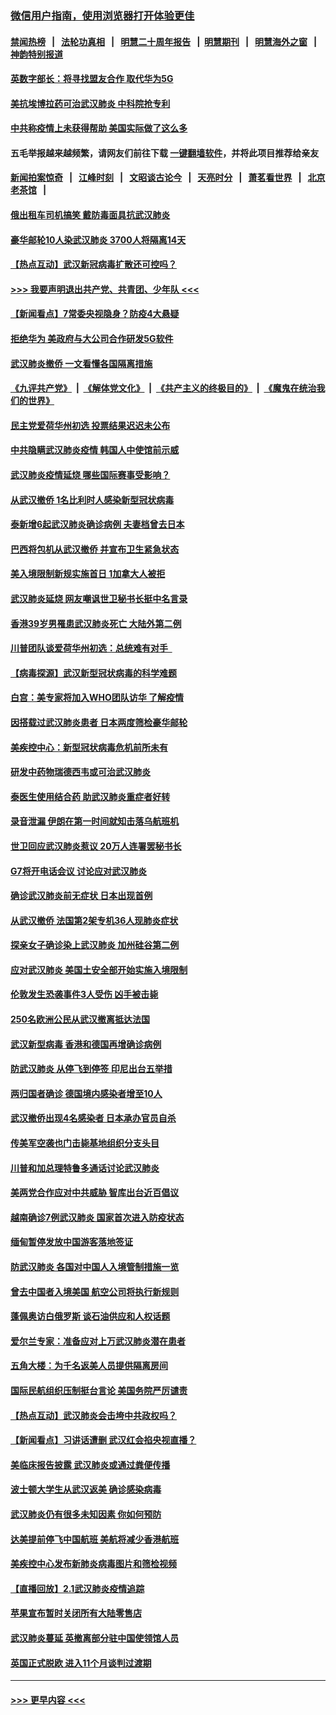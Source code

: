 ### [微信用户指南，使用浏览器打开体验更佳](https://github.com/gfw-breaker/banned-news1/blob/master/indexes/wechat-guide.md?t=0)
#### [禁闻热榜](热点新闻.md?t=0)  &nbsp;&nbsp;|&nbsp;&nbsp; [法轮功真相](https://github.com/gfw-breaker/truth/blob/master/README.md?t=0) &nbsp;&nbsp;|&nbsp;&nbsp; [明慧二十周年报告](https://github.com/gfw-breaker/mh-reports/blob/master/README.md?t=0) &nbsp;&nbsp;|&nbsp;&nbsp;[明慧期刊](https://github.com/gfw-breaker/mh-qikan) &nbsp;&nbsp;|&nbsp;&nbsp; [明慧海外之窗](https://github.com/gfw-breaker/mh-news/blob/master/README.md?t=0) &nbsp;&nbsp;|&nbsp;&nbsp; [神韵特别报道](https://github.com/gfw-breaker/mh-news/blob/master/shenyun.md?t=0)
#### [英数字部长：将寻找盟友合作 取代华为5G](../pages/nsc418/n11846485.md?t=02052355) 
#### [美抗埃博拉药可治武汉肺炎 中科院抢专利](../pages/nsc418/n11846409.md?t=02052355) 
#### [中共称疫情上未获得帮助 美国实际做了这么多](../pages/nsc418/n11846008.md?t=02052355) 
#### 五毛举报越来越频繁，请网友们前往下载 [一键翻墙软件](https://github.com/gfw-breaker/ssr-accounts)，并将此项目推荐给亲友
#### [新闻拍案惊奇](https://github.com/gfw-breaker/banned-news1/blob/master/pages/link4.md) &nbsp;&nbsp;|&nbsp;&nbsp; [江峰时刻](https://github.com/gfw-breaker/banned-news1/blob/master/pages/link4.md) &nbsp;&nbsp;|&nbsp;&nbsp; [文昭谈古论今](https://github.com/gfw-breaker/banned-news1/blob/master/pages/link4.md) &nbsp;&nbsp;|&nbsp;&nbsp; [天亮时分](https://github.com/gfw-breaker/banned-news1/blob/master/pages/link4.md) &nbsp;&nbsp;|&nbsp;&nbsp; [萧茗看世界](https://github.com/gfw-breaker/banned-news1/blob/master/pages/link4.md) &nbsp;&nbsp;|&nbsp;&nbsp; [北京老茶馆](https://github.com/gfw-breaker/banned-news1/blob/master/pages/link4.md) &nbsp;&nbsp;|&nbsp;&nbsp; 
#### [俄出租车司机搞笑 戴防毒面具抗武汉肺炎](../pages/nsc418/n11845703.md?t=02052355) 
#### [豪华邮轮10人染武汉肺炎 3700人将隔离14天](../pages/nsc418/n11845543.md?t=02052355) 
#### [【热点互动】武汉新冠病毒扩散还可控吗？](../pages/nsc418/n11844750.md?t=02052355) 
#### [>>> 我要声明退出共产党、共青团、少年队 <<<](https://github.com/begood0513/goodnews/blob/master/quit/letter.md) 
#### [【新闻看点】7常委央视隐身？防疫4大悬疑](../pages/nsc418/n11844611.md?t=02052355) 
#### [拒绝华为 美政府与大公司合作研发5G软件](../pages/nsc418/n11844625.md?t=02052355) 
#### [武汉肺炎撤侨 一文看懂各国隔离措施](../pages/nsc418/n11844216.md?t=02052355) 
#### [《九评共产党》](https://github.com/begood0513/9ping.md/blob/master/README.md) &nbsp;|&nbsp; [《解体党文化》](../../../../jtdwh.md/blob/master/README.md)  &nbsp;|&nbsp; [《共产主义的终极目的》](../../../../gczydzjmd.md/blob/master/README.md) &nbsp;|&nbsp; [《魔鬼在统治我们的世界》](../../../../mgztzwmdsj.md/blob/master/README.md) 
#### [民主党爱荷华州初选 投票结果迟迟未公布](../pages/nsc418/n11844207.md?t=02052355) 
#### [中共隐瞒武汉肺炎疫情 韩国人中使馆前示威](../pages/nsc418/n11844084.md?t=02052355) 
#### [武汉肺炎疫情延烧 哪些国际赛事受影响？](../pages/nsc418/n11843958.md?t=02052355) 
#### [从武汉撤侨 1名比利时人感染新型冠状病毒](../pages/nsc418/n11843977.md?t=02052355) 
#### [泰新增6起武汉肺炎确诊病例 夫妻档曾去日本](../pages/nsc418/n11843900.md?t=02052355) 
#### [巴西将包机从武汉撤侨 并宣布卫生紧急状态](../pages/nsc418/n11843418.md?t=02052355) 
#### [美入境限制新规实施首日 1加拿大人被拒](../pages/nsc418/n11843058.md?t=02052355) 
#### [武汉肺炎延烧 网友嘲讽世卫秘书长挺中名言录](../pages/nsc418/n11843056.md?t=02052355) 
#### [香港39岁男罹患武汉肺炎死亡 大陆外第二例](../pages/nsc418/n11843026.md?t=02052355) 
#### [川普团队谈爱荷华州初选：总统难有对手  ](../pages/nsc418/n11842867.md?t=02052355) 
#### [【病毒探源】武汉新型冠状病毒的科学难题](../pages/nsc418/n11842176.md?t=02052355) 
#### [白宫：美专家将加入WHO团队访华 了解疫情](../pages/nsc418/n11842198.md?t=02052355) 
#### [因搭载过武汉肺炎患者 日本两度筛检豪华邮轮](../pages/nsc418/n11842447.md?t=02052355) 
#### [美疾控中心：新型冠状病毒危机前所未有](../pages/nsc418/n11842406.md?t=02052355) 
#### [研发中药物瑞德西韦或可治武汉肺炎](../pages/nsc418/n11842100.md?t=02052355) 
#### [泰医生使用结合药 助武汉肺炎重症者好转](../pages/nsc418/n11842096.md?t=02052355) 
#### [录音泄漏 伊朗在第一时间就知击落乌航班机](../pages/nsc418/n11842002.md?t=02052355) 
#### [世卫回应武汉肺炎惹议 20万人连署罢秘书长](../pages/nsc418/n11841664.md?t=02052355) 
#### [G7将开电话会议 讨论应对武汉肺炎](../pages/nsc418/n11841658.md?t=02052355) 
#### [确诊武汉肺炎前无症状 日本出现首例](../pages/nsc418/n11841567.md?t=02052355) 
#### [从武汉撤侨 法国第2架专机36人现肺炎症状](../pages/nsc418/n11841382.md?t=02052355) 
#### [探亲女子确诊染上武汉肺炎 加州硅谷第二例](../pages/nsc418/n11839784.md?t=02052355) 
#### [应对武汉肺炎 美国土安全部开始实施入境限制](../pages/nsc418/n11839729.md?t=02052355) 
#### [伦敦发生恐袭事件3人受伤 凶手被击毙](../pages/nsc418/n11839442.md?t=02052355) 
#### [250名欧洲公民从武汉撤离抵达法国](../pages/nsc418/n11839438.md?t=02052355) 
#### [武汉新型病毒 香港和德国再增确诊病例](../pages/nsc418/n11839381.md?t=02052355) 
#### [防武汉肺炎 从停飞到停签 印尼出台五举措](../pages/nsc418/n11839282.md?t=02052355) 
#### [两归国者确诊 德国境内感染者增至10人](../pages/nsc418/n11839164.md?t=02052355) 
#### [武汉撤侨出现4名感染者 日本承办官员自杀](../pages/nsc418/n11839044.md?t=02052355) 
#### [传美军空袭也门击毙基地组织分支头目](../pages/nsc418/n11839210.md?t=02052355) 
#### [川普和加总理特鲁多通话讨论武汉肺炎](../pages/nsc418/n11839128.md?t=02052355) 
#### [美两党合作应对中共威胁 智库出台近百倡议](../pages/nsc418/n11838437.md?t=02052355) 
#### [越南确诊7例武汉肺炎 国家首次进入防疫状态](../pages/nsc418/n11838860.md?t=02052355) 
#### [缅甸暂停发放中国游客落地签证](../pages/nsc418/n11838730.md?t=02052355) 
#### [防武汉肺炎 各国对中国人入境管制措施一览](../pages/nsc418/n11838726.md?t=02052355) 
#### [曾去中国者入境美国 航空公司将执行新规则](../pages/nsc418/n11838375.md?t=02052355) 
#### [蓬佩奥访白俄罗斯 谈石油供应和人权话题](../pages/nsc418/n11838242.md?t=02052355) 
#### [爱尔兰专家：准备应对上万武汉肺炎潜在患者](../pages/nsc418/n11837978.md?t=02052355) 
#### [五角大楼：为千名返美人员提供隔离房间](../pages/nsc418/n11837831.md?t=02052355) 
#### [国际民航组织压制挺台言论 美国务院严厉谴责](../pages/nsc418/n11837791.md?t=02052355) 
#### [【热点互动】武汉肺炎会击垮中共政权吗？](../pages/nsc418/n11837779.md?t=02052355) 
#### [【新闻看点】习讲话遭删 武汉红会掐央视直播？](../pages/nsc418/n11837573.md?t=02052355) 
#### [美临床报告披露 武汉肺炎或通过粪便传播](../pages/nsc418/n11837626.md?t=02052355) 
#### [波士顿大学生从武汉返美 确诊感染病毒](../pages/nsc418/n11837580.md?t=02052355) 
#### [武汉肺炎仍有很多未知因素 你如何预防](../pages/nsc418/n11837666.md?t=02052355) 
#### [达美提前停飞中国航班 美航将减少香港航班](../pages/nsc418/n11837649.md?t=02052355) 
#### [美疾控中心发布新肺炎病毒图片和筛检视频](../pages/nsc418/n11837491.md?t=02052355) 
#### [【直播回放】2.1武汉肺炎疫情追踪](../pages/nsc418/n11837232.md?t=02052355) 
#### [苹果宣布暂时关闭所有大陆零售店](../pages/nsc418/n11837097.md?t=02052355) 
#### [武汉肺炎蔓延 英撤离部分驻中国使领馆人员](../pages/nsc418/n11837061.md?t=02052355) 
#### [英国正式脱欧 进入11个月谈判过渡期](../pages/nsc418/n11836911.md?t=02052355) 

----
#### [ >>> 更早内容 <<< ](../indexes/nsc418-earlier.md)
